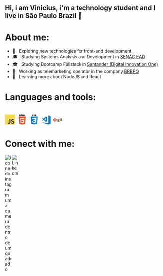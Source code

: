 ## Hi, i am Vinicius, i'm a technology student and I live in São Paulo Brazil 👋
# About me:
- 🤔 &nbsp; Exploring new technologies for front-end development
- 🎓 &nbsp; Studying Systems Analysis and Development in <a href="https://www.ead.senac.br/?gclid=Cj0KCQjw24qHBhCnARIsAPbdtlJT97-m0KE5Qm6yX0R8UCWInvvWg864zu98XqEyjfBukhWlYENNviIaAk1BEALw_wcB">SENAC EAD</a>
- 🎓 &nbsp; Studying Bootcamp Fullstack in <a href="https://digitalinnovation.one/">Santander (Digital Innovation One)</a>
- 💼 &nbsp; Working as telemarketing operator in the company <a href="http://www.brbpo.com.br/">BRBPO</a>
- 🌱 &nbsp; Learning more about NodeJS and React
#
# Languages and tools:
# <code><img height="32" src="https://raw.githubusercontent.com/github/explore/80688e429a7d4ef2fca1e82350fe8e3517d3494d/topics/javascript/javascript.png" alt="Javascript"/></code> <code><img height="32" src="https://raw.githubusercontent.com/github/explore/80688e429a7d4ef2fca1e82350fe8e3517d3494d/topics/html/html.png" alt="HTML5"/></code> <code><img height="32" src="https://raw.githubusercontent.com/github/explore/80688e429a7d4ef2fca1e82350fe8e3517d3494d/topics/css/css.png" alt="CSS"/></code> <code><img height="30" src="https://raw.githubusercontent.com/github/explore/80688e429a7d4ef2fca1e82350fe8e3517d3494d/topics/visual-studio-code/visual-studio-code.png"></code> <code><img height="30" src="https://raw.githubusercontent.com/github/explore/80688e429a7d4ef2fca1e82350fe8e3517d3494d/topics/git/git.png"></code>
#
# Conect with me:
<a href="https://www.instagram.com/39_coleworld/">
<img align="left" alt="icone do instagram uma camera dentro de um quadrado" width="22px" src="https://camo.githubusercontent.com/c80f9763ed06d4ab9fbcc1a74b8b74cd95e4c7f82d3f1f70233994f236a0faeb/68747470733a2f2f63646e2e6a7364656c6976722e6e65742f6e706d2f73696d706c652d69636f6e734076332f69636f6e732f696e7374616772616d2e737667" data-canonical-src="https://cdn.jsdelivr.net/npm/simple-icons@v3/icons/instagram.svg" style="max-width:100%;">
<a href="https://www.linkedin.com/in/vinicius-mendes-2785a0206/">
<img align="left" alt="LinkedIn" width="22px" src="https://camo.githubusercontent.com/d659d2bac00c01b42bffbae84bdc121e828b8fecd5b4949ffa2575f5d9e4a371/68747470733a2f2f63646e2e6a7364656c6976722e6e65742f6e706d2f73696d706c652d69636f6e734076332f69636f6e732f6c696e6b6564696e2e737667" data-canonical-src="https://cdn.jsdelivr.net/npm/simple-icons@v3/icons/linkedin.svg" style="max-width:100%;">
